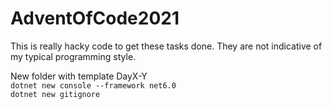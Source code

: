 # AdventOfCode2021

This is really hacky code to get these tasks done. They are not indicative of my typical programming style.

New folder with template DayX-Y  
`dotnet new console --framework net6.0`  
`dotnet new gitignore`
